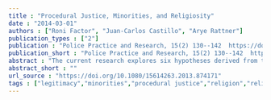 ```yaml
---
title : "Procedural Justice, Minorities, and Religiosity"
date : "2014-03-01"
authors : ["Roni Factor", "Juan-Carlos Castillo", "Arye Rattner"]
publication_types : ["2"]
publication : "Police Practice and Research, 15(2) 130--142  https://doi.org/10.1080/15614263.2013.874171"
publication_short : "Police Practice and Research, 15(2) 130--142  https://doi.org/10.1080/15614263.2013.874171"
abstract : "The current research explores six hypotheses derived from the well-known procedural justice-based model of legitimacy in two different religious groups in Israel, and adds to the model the effect of religiosity on the perceived legitimacy of rules and institutions of social control. Our results, based on data from a representative sample of 1,216 Israeli Jews and Arabs, provide general support for the hypotheses. We found that the social order is perceived as less legitimate by the Arab minority compared with the Jewish majority, and by highly religious members of the Jewish majority compared with those who are less religious."
abstract_short : ""
url_source : "https://doi.org/10.1080/15614263.2013.874171"
tags : ["legitimacy","minorities","procedural justice","religion","religiosity"]
---
```


